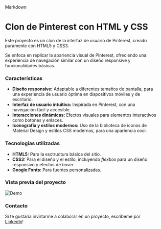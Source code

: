 Markdown
# Clon de Pinterest con HTML y CSS

Este proyecto es un clon de la interfaz de usuario de Pinterest, creado puramente con HTML5 y CSS3.

Se enfoca en replicar la apariencia visual de Pinterest, ofreciendo una experiencia de navegación similar con un diseño responsive y funcionalidades básicas.

### Características

* **Diseño responsive:** Adaptable a diferentes tamaños de pantalla, para una experiencia de usuario óptima en dispositivos móviles y de escritorio.
* **Interfaz de usuario intuitiva:** Inspirada en Pinterest, con una navegación fácil y accesible.
* **Interacciones dinámicas:** Efectos visuales para elementos interactivos como botones y enlaces. 
*  **Iconografía y estilos modernos:** Uso de la biblioteca de íconos de Material Design y estilos CSS modernos, para una apariencia cool.

### Tecnologías utilizadas
+ **HTML5:** Para la esctructura básica del sitio.
+ **CSS3:** Para el diseño y el estilo, incluyendo _flexbox_ para un diseño responsivo y efectos de _hover_.
+ **Google Fonts:** Para fuentes personalizadas.

### Vista previa del proyecto
![Demo](Imágenes/Pinterest_screen.jpeg)

### Contacto
Si te gustaría invirtarme a colaborar en un proyecto, escríbeme por [LinkedIn](https://www.linkedin.com/in/aslebarr94)!



